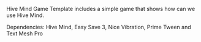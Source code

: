 Hive Mind Game Template includes a simple game that shows how can we use Hive Mind.

Dependencies: Hive Mind, Easy Save 3, Nice Vibration, Prime Tween and Text Mesh Pro
